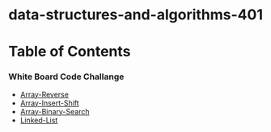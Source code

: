 # data-structures-and-algorithms-401

# Table of Contents

### White Board Code Challange
- [Array-Reverse](./Javascript/Code%20Challenges/array-reverse/README.md)
- [Array-Insert-Shift](./Javascript/Code%20Challenges/array-insert-shift/README.md)
- [Array-Binary-Search](./Javascript/Code%20Challenges/array-binary-search/README.md)
- [Linked-List](./Javascript/Code%20Challenges/linked-list/README.md) 
<!-- Linked List/ Linked List insertion - Collaborator: Tony R., Zayah P., Luis S., Sarah T. -->
